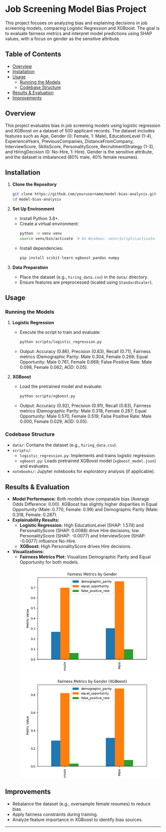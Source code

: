 # Job Screening Model Bias Project

This project focuses on analyzing bias and explaining decisions in job screening models, comparing Logistic Regression and XGBoost. The goal is to evaluate fairness metrics and interpret model predictions using SHAP values, with a focus on gender as the sensitive attribute.


## Table of Contents
- [Overview](#overview)
- [Installation](#installation)
- [Usage](#usage)
  - [Running the Models](#running-the-models)
  - [Codebase Structure](#codebase-structure)
- [Results & Evaluation](#results--evaluation)
- [Improvements](#improvements)

## Overview
This project evaluates bias in job screening models using logistic regression and XGBoost on a dataset of 500 applicant records. The dataset includes features such as Age, Gender (0: Female, 1: Male), EducationLevel (1-4), ExperienceYears, PreviousCompanies, DistanceFromCompany, InterviewScore, SkillsScore, PersonalityScore, RecruitmentStrategy (1-3), and HiringDecision (0: No-Hire, 1: Hire). Gender is the sensitive attribute, and the dataset is imbalanced (80% male, 40% female resumes).

## Installation

1. **Clone the Repository**
   ```bash
   git clone https://github.com/yourusername/model-bias-analysis.git
   cd model-bias-analysis
   ```

2. **Set Up Environment**
   - Install Python 3.8+.
   - Create a virtual environment:
     ```bash
     python -m venv venv
     source venv/bin/activate  # On Windows: venv\Scripts\activate
     ```
   - Install dependencies:
     ```bash
     pip install scikit-learn xgboost pandas numpy
     ```

3. **Data Preparation**
   - Place the dataset (e.g., `hiring_data.csv`) in the `data/` directory.
   - Ensure features are preprocessed (scaled using `StandardScaler`).

## Usage

### Running the Models
1. **Logistic Regression**
   - Execute the script to train and evaluate:
     ```bash
     python scripts/logistic_regression.py
     ```
   - Output: Accuracy (0.86), Precision (0.83), Recall (0.71), Fairness metrics (Demographic Parity: Male 0.304, Female 0.269; Equal Opportunity: Male 0.761, Female 0.668; False Positive Rate: Male 0.098, Female 0.062; AOD: 0.05).

2. **XGBoost**
   - Load the pretrained model and evaluate:
     ```bash
     python scripts/xgboost.py
     ```
   - Output: Accuracy (0.92), Precision (0.91), Recall (0.83), Fairness metrics (Demographic Parity: Male 0.318, Female 0.287; Equal Opportunity: Male 0.570, Female 0.519; False Positive Rate: Male 0.000, Female 0.029; AOD: 0.05).

### Codebase Structure
- `data/`: Contains the dataset (e.g., `hiring_data.csv`).
- `scripts/`: 
  - `logistic_regression.py`: Implements and trains logistic regression.
  - `xgboost.py`: Loads pretrained XGBoost model (`xgboost_model.json`) and evaluates.
- `notebooks/`: Jupyter notebooks for exploratory analysis (if applicable).
  
## Results & Evaluation

- **Model Performance:** Both models show comparable bias (Average Odds Difference: 0.00). XGBoost has slightly higher disparities in Equal Opportunity (Male: 0.770, Female: 0.99) and Demographic Parity (Male: 0.318, Female: 0.287).
- **Explainability Results:**
  - **Logistic Regression:** High EducationLevel (SHAP: 1.574) and PersonalityScore (SHAP: 0.0088) drive Hire decisions; low PersonalityScore (SHAP: -0.0077) and InterviewScore (SHAP: -0.0077) influence No-Hire.
  - **XGBoost:** High PersonalityScore drives Hire decisions.
- **Visualizations:**
  - **Fairness Metrics Plot:** Visualizes Demographic Parity and Equal Opportunity for both models.
    ![logistic Fairness Plots](images/logistic_fairness_plot.png)
    ![XGBoost Fairness Plot](images/xgb_fairness_plot.png)
    

## Improvements
- Rebalance the dataset (e.g., oversample female resumes) to reduce bias.
- Apply fairness constraints during training.
- Analyze feature importance in XGBoost to identify bias sources.



---


